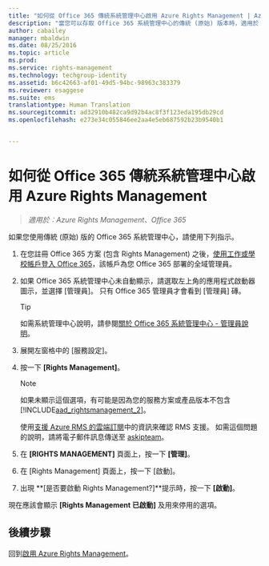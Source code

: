 ```yaml
---
title: "如何從 Office 365 傳統系統管理中心啟用 Azure Rights Management | Azure RMS"
description: "當您可以存取 Office 365 系統管理中心的傳統 (原始) 版本時，適用於 Azure RMS 的啟用指示。"
author: cabailey
manager: mbaldwin
ms.date: 08/25/2016
ms.topic: article
ms.prod: 
ms.service: rights-management
ms.technology: techgroup-identity
ms.assetid: b6c42663-af01-49d5-94bc-98963c383379
ms.reviewer: esaggese
ms.suite: ems
translationtype: Human Translation
ms.sourcegitcommit: ad32910b482ca9d92b4ac8f3f123eda195db29cd
ms.openlocfilehash: e273e34c055846ee2aa4e5eb687592b23b9540b1


---
```


# 如何從 Office 365 傳統系統管理中心啟用 Azure Rights Management

>*適用於︰Azure Rights Management、Office 365*


如果您使用傳統 (原始) 版的 Office 365 系統管理中心，請使用下列指示。

1. 在您註冊 Office 365 方案 (包含 Rights Management) 之後，[使用工作或學校帳戶登入 Office 365](https://portal.office.com/)，該帳戶為您 Office 365 部署的全域管理員。

2. 如果 Office 365 系統管理中心未自動顯示，請選取左上角的應用程式啟動器圖示，並選擇 [管理員]。 只有 Office 365 管理員才會看到 [管理員] 磚。

    > [!TIP]
    > 如需系統管理中心說明，請參閱[關於 Office 365 系統管理中心 - 管理員說明](https://support.office.com/article/About-the-Office-365-admin-center-Admin-Help-58537702-d421-4d02-8141-e128e3703547)。

3. 展開左窗格中的 [服務設定]。

4.  按一下 **[Rights Management]**。

    > [!NOTE]
    >如果未顯示這個選項，有可能是因為您的服務方案或產品版本不包含 [!INCLUDE[aad_rightsmanagement_2](../includes/aad_rightsmanagement_2_md.md)]。
    >
    >使用[支援 Azure RMS 的雲端訂閱](../get-started/requirements-subscriptions.md)中的資訊來確認 RMS 支援。 如需這個問題的說明，請將電子郵件訊息傳送至 [askipteam](mailto:askipteam?subject=I%20cannot%20activate%20RMS)。

5. 在 **[RIGHTS MANAGEMENT]** 頁面上，按一下 **[管理]**。

6. 在 [Rights Management] 頁面上，按一下 [啟動]。

7. 出現 **[是否要啟動 Rights Management?]**提示時，按一下 **[啟動]**。

現在應該會顯示 **[Rights Management 已啟動]** 及用來停用的選項。

## 後續步驟
回到[啟用 Azure Rights Management](activate-service.md)。


<!--HONumber=Aug16_HO4-->


